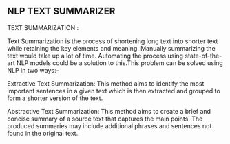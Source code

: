 ## NLP TEXT SUMMARIZER

TEXT SUMMARIZATION : 

Text Summarization is the process of shortening long text into shorter text while retaining the key elements and meaning. Manually summarizing the text would take up a lot of time. Automating the process using state-of-the-art NLP models could be a solution to this.This problem can be solved using NLP in two ways:-

Extractive Text Summarization: This method aims to identify the most important sentences in a given text which is then extracted and grouped to form a shorter version of the text.

Abstractive Text Summarization: This method aims to create a brief and concise summary of a source text that captures the main points. The produced summaries may include additional phrases and sentences not found in the original text.

